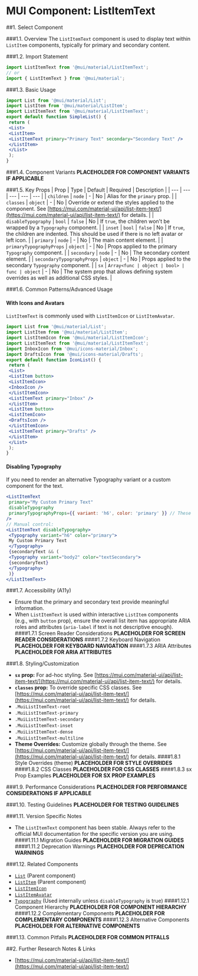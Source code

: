 # MUI Component: ListItemText

##1. Select Component

###1.1. Overview
The `ListItemText` component is used to display text within `ListItem` components, typically for primary and secondary content.

###1.2. Import Statement
```jsx
import ListItemText from '@mui/material/ListItemText';
// or
import { ListItemText } from '@mui/material';
```

###1.3. Basic Usage
```jsx
import List from '@mui/material/List';
import ListItem from '@mui/material/ListItem';
import ListItemText from '@mui/material/ListItemText';
export default function SimpleList() {
 return (
 <List>
 <ListItem>
 <ListItemText primary="Primary Text" secondary="Secondary Text" />
 </ListItem>
 </List>
 );
}
```

###1.4. Component Variants
**PLACEHOLDER FOR COMPONENT VARIANTS IF APPLICABLE**

###1.5. Key Props
| Prop | Type | Default | Required | Description |
| --- | --- | --- | --- | --- |
| `children` | `node` | - | No | Alias for the `primary` prop. |
| `classes` | `object` | - | No | Override or extend the styles applied to the component. See [https://mui.com/material-ui/api/list-item-text/](https://mui.com/material-ui/api/list-item-text/) for details. |
| `disableTypography` | `bool` | `false` | No | If `true`, the children won't be wrapped by a `Typography` component. |
| `inset` | `bool` | `false` | No | If `true`, the children are indented. This should be used if there is no left avatar or left icon. |
| `primary` | `node` | - | No | The main content element. |
| `primaryTypographyProps` | `object` | - | No | Props applied to the primary `Typography` component. |
| `secondary` | `node` | - | No | The secondary content element. |
| `secondaryTypographyProps` | `object` | - | No | Props applied to the secondary `Typography` component. |
| `sx` | `Array<func | object | bool> | func | object` | - | No | The system prop that allows defining system overrides as well as additional CSS styles. |

###1.6. Common Patterns/Advanced Usage
#### With Icons and Avatars
`ListItemText` is commonly used with `ListItemIcon` or `ListItemAvatar`.
```jsx
import List from '@mui/material/List';
import ListItem from '@mui/material/ListItem';
import ListItemIcon from '@mui/material/ListItemIcon';
import ListItemText from '@mui/material/ListItemText';
import InboxIcon from '@mui/icons-material/Inbox';
import DraftsIcon from '@mui/icons-material/Drafts';
export default function IconList() {
 return (
 <List>
 <ListItem button>
 <ListItemIcon>
 <InboxIcon />
 </ListItemIcon>
 <ListItemText primary="Inbox" />
 </ListItem>
 <ListItem button>
 <ListItemIcon>
 <DraftsIcon />
 </ListItemIcon>
 <ListItemText primary="Drafts" />
 </ListItem>
 </List>
 );
}
```
#### Disabling Typography
If you need to render an alternative Typography variant or a custom component for the text.
```jsx
<ListItemText
 primary="My Custom Primary Text"
 disableTypography
 primaryTypographyProps={{ variant: 'h6', color: 'primary' }} // These props are ignored if disableTypography is true
/>
// Manual control:
<ListItemText disableTypography>
 <Typography variant="h6" color="primary">
 My Custom Primary Text
 </Typography>
 {secondaryText && (
 <Typography variant="body2" color="textSecondary">
 {secondaryText}
 </Typography>
 )}
</ListItemText>
```

###1.7. Accessibility (A11y)
- Ensure that the primary and secondary text provide meaningful information.
- When `ListItemText` is used within interactive `ListItem` components (e.g., with `button` prop), ensure the overall list item has appropriate ARIA roles and attributes (`aria-label` if text is not descriptive enough).
####1.7.1 Screen Reader Considerations
**PLACEHOLDER FOR SCREEN READER CONSIDERATIONS**
####1.7.2 Keyboard Navigation
**PLACEHOLDER FOR KEYBOARD NAVIGATION**
####1.7.3 ARIA Attributes
**PLACEHOLDER FOR ARIA ATTRIBUTES**

###1.8. Styling/Customization
- **`sx` prop:** For ad-hoc styling. See [https://mui.com/material-ui/api/list-item-text/](https://mui.com/material-ui/api/list-item-text/) for details.
- **`classes` prop:** To override specific CSS classes. See [https://mui.com/material-ui/api/list-item-text/](https://mui.com/material-ui/api/list-item-text/) for details.
 - `.MuiListItemText-root`
 - `.MuiListItemText-primary`
 - `.MuiListItemText-secondary`
 - `.MuiListItemText-inset`
 - `.MuiListItemText-dense`
 - `.MuiListItemText-multiline`
- **Theme Overrides:** Customize globally through the theme. See [https://mui.com/material-ui/api/list-item-text/](https://mui.com/material-ui/api/list-item-text/) for details.
####1.8.1 Style Overrides (theme)
**PLACEHOLDER FOR STYLE OVERRIDES**
####1.8.2 CSS Classes
**PLACEHOLDER FOR CSS CLASSES**
####1.8.3 sx Prop Examples
**PLACEHOLDER FOR SX PROP EXAMPLES**

###1.9. Performance Considerations
**PLACEHOLDER FOR PERFORMANCE CONSIDERATIONS IF APPLICABLE**

###1.10. Testing Guidelines
**PLACEHOLDER FOR TESTING GUIDELINES**

###1.11. Version Specific Notes
- The `ListItemText` component has been stable. Always refer to the official MUI documentation for the specific version you are using.
####1.11.1 Migration Guides
**PLACEHOLDER FOR MIGRATION GUIDES**
####1.11.2 Deprecation Warnings
**PLACEHOLDER FOR DEPRECATION WARNINGS**

###1.12. Related Components
- [`List`](./List.md) (Parent component)
- [`ListItem`](./ListItem.md) (Parent component)
- [`ListItemIcon`](./ListItemIcon.md)
- [`ListItemAvatar`](https://mui.com/material-ui/api/list-item-avatar/)
- [`Typography`](./Typography.md) (Used internally unless `disableTypography` is true)
####1.12.1 Component Hierarchy
**PLACEHOLDER FOR COMPONENT HIERARCHY**
####1.12.2 Complementary Components
**PLACEHOLDER FOR COMPLEMENTARY COMPONENTS**
####1.12.3 Alternative Components
**PLACEHOLDER FOR ALTERNATIVE COMPONENTS**

###1.13. Common Pitfalls
**PLACEHOLDER FOR COMMON PITFALLS**

##2. Further Research Notes & Links
- [https://mui.com/material-ui/api/list-item-text/](https://mui.com/material-ui/api/list-item-text/)
